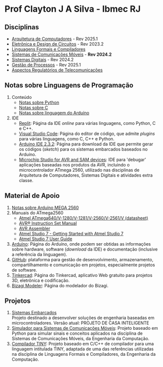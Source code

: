 # Prof Clayton J A Silva - Ibmec RJ

## Disciplinas

- [Arquitetura de Computadores](https://github.com/claytonjasilva/claytonjasilva.github.io/blob/main/arq.md) - Rev 2025.1
- [Eletrônica e Design de Circuitos](https://github.com/claytonjasilva/claytonjasilva.github.io/blob/main/eletronica.md) - Rev 2023.2
- [Linguagens Formais e Compiladores](https://github.com/claytonjasilva/claytonjasilva.github.io/blob/main/compiladores.md)
- [Sistemas de Comunicações Móveis](https://github.com/claytonjasilva/claytonjasilva.github.io/blob/main/siscom.md) - **Rev 2024.2**
- [Sistemas Digitais](https://github.com/claytonjasilva/claytonjasilva.github.io/blob/main/sisdig.md) - Rev 2024.2
- [Gestão de Processos](https://github.com/claytonjasilva/claytonjasilva.github.io/blob/main/gestao_processos.md) - Rev 2025.1
- [Aspectos Regulatórios de Telecomunicações](https://github.com/claytonjasilva/claytonjasilva.github.io/blob/main/regulatelecom.md)

## Notas sobre Linguagens de Programação

1. Conteúdo
   - [Notas sobre Python](https://github.com/claytonjasilva/claytonjasilva.github.io/blob/main/progPython.md)
   - [Notas sobre C](https://github.com/claytonjasilva/claytonjasilva.github.io/blob/main/progC_aulas.md)
   - [Notas sobre linguagem do Arduíno](https://github.com/claytonjasilva/claytonjasilva.github.io/blob/main/progArduino_aulas.md)
2. IDE
   - [Replit](https://replit.com/): Página da IDE *online* para várias linguagens, como Python, C e C++.
   - [Visual Studio Code](https://code.visualstudio.com/): Página do editor de código, que admite *plugins* para várias linguagens, como C, C++ e Python.
   - [Arduino IDE 2.3.2](https://www.arduino.cc/en/software): Página para download da IDE que permite gerar os códigos (*sketch*) para os sistemas embarcados baseados no Arduíno.
   - [Microchip Studio for AVR and SAM devices](https://www.microchip.com/en-us/tools-resources/develop/microchip-studio): IDE para 'debugar' aplicações baseadas nos produtos da AVR, incluindo o microcontrolador ATmega 2560, utilizado nas disciplinas de Arquitetura de Computadores, Sistemas Digitais e atividades extra classe.

## Material de Apoio

1. [Notas sobre Arduíno MEGA 2560](https://github.com/claytonjasilva/claytonjasilva.github.io/blob/main/arduino.md)
2. Manuais do ATmega2560
   - [Atmel ATmega640/V-1280/V-1281/V-2560/V-2561/V (datasheet)](https://ww1.microchip.com/downloads/en/devicedoc/atmel-2549-8-bit-avr-microcontroller-atmega640-1280-1281-2560-2561_datasheet.pdf)
   - [AVR&reg; Instruction Set Manual](https://ww1.microchip.com/downloads/en/DeviceDoc/AVR-Instruction-Set-Manual-DS40002198A.pdf)
   - [AVR Assembler](https://ww1.microchip.com/downloads/en/DeviceDoc/40001917A.pdf)
   - [Atmel Studio 7 - Getting Started with Atmel Studio 7](https://www.microchip.com/content/dam/mchp/documents/MCU08/ProductDocuments/UserGuides/Getting-Started-with-Microchip-Studio-DS50002712B.pdf)
   - [Atmel Studio 7 User Guide](https://ww1.microchip.com/downloads/en/DeviceDoc/Getting-Started-with-Atmel-Studio7.pdf)
3. [Arduíno](https://www.arduino.cc/): Página do Arduíno, onde podem ser obtidas as informações sobre hardware, software (*download* da IDE) e documentação (inclusive a referência da linguagem).
4. [GitHub](https://github.com/): plataforma para gestão de desenvolvimento, armazenamento, compartilhamento e comunicação em projetos, especialmente projetos de software.
5. [Tinkercad](https://www.tinkercad.com/): Página do Tinkercad, aplicativo Web gratuito para projetos 3D, eletrônica e codificação.
6. [Bizagi Modeler](https://help.bizagi.com/process-modeler/en/index.html?modeler_architecture.htm): Página do modelador do Bizagi.

## Projetos

1. [Sistemas Embarcados](https://github.com/claytonjasilva/sistemas-embarcados)  
   Projeto destinado a desenvolver soluções de engenharia baseadas em microcontroladores. Versão atual: PROJETO DE CASA INTELIGENTE
2. [Simulador para Sistemas de Comunicações Móveis](https://github.com/claytonjasilva/simuladorSisCom): Projeto baseado em Python para simular sinais e conceitos aplicados na disciplina de Sistemas de Comunicações Móveis, da Engenharia da Computação.
3. [Compilador TINY](https://github.com/claytonjasilva/compiladorTINY): Projeto baseado em C/C++ de compilador para uma linguagem intitulada TINY, adaptada de uma das referências utilizadas na disciplina de Linguagens Formais e Compiladores, da Engenharia da Computação.
